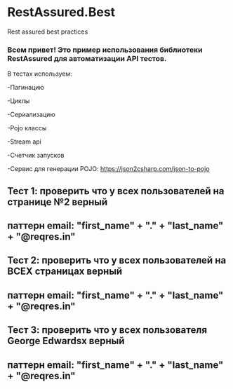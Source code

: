 # RestAssured.Best
Rest assured best practices


### Всем привет! Это пример использования библиотеки RestAssured для автоматизации API тестов.

В тестах используем:

-Пагинацию

-Циклы

-Сериализацию

-Pojo классы

-Stream api

-Счетчик запусков

-Cервис для генерации POJO: https://json2csharp.com/json-to-pojo 

 

## Тест 1: проверить что у всех пользователей на странице №2 верный

## паттерн email: "first_name" + "." + "last_name" + "@reqres.in" 


## Тест 2: проверить что у всех пользователей на ВСЕХ страницах верный

## паттерн email: "first_name" + "." + "last_name" + "@reqres.in" 


## Тест 3: проверить что у всех пользователя George Edwardsх верный

## паттерн email: "first_name" + "." + "last_name" + "@reqres.in" 







